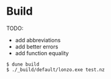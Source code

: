 # Build

TODO: 
- add abbreviations
- add better errors
- add function equality

```shell
$ dune build
$ ./_build/default/lonzo.exe test.nz
```
